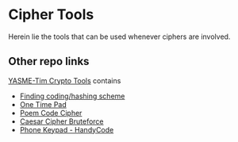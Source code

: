 Cipher Tools
============

Herein lie the tools that can be used whenever ciphers are involved.

Other repo links
----------------

[YASME-Tim Crypto Tools](https://github.com/YASME-Tim/crypto-tools) contains

+ [Finding coding/hashing scheme](https://github.com/YASME-Tim/crypto-tools/tree/master/find-coding-scheme)
+ [One Time Pad](https://github.com/YASME-Tim/crypto-tools/tree/master/otp)
+ [Poem Code Cipher](https://github.com/YASME-Tim/crypto-tools/tree/master/poemcode)
+ [Caesar Cipher Bruteforce](https://github.com/YASME-Tim/crypto-tools/tree/master/rot)
+ [Phone Keypad - HandyCode](https://github.com/YASME-Tim/crypto-tools/tree/master/handycode)